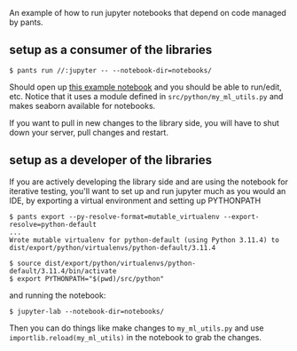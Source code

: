 An example of how to run jupyter notebooks that depend on code managed by pants.


## setup as a consumer of the libraries

```
$ pants run //:jupyter -- --notebook-dir=notebooks/
```

Should open up [this example notebook](notebooks/Example.ipynb) and you should be able to run/edit, etc. Notice that it uses a module defined in `src/python/my_ml_utils.py` and makes seaborn available for notebooks.

If you want to pull in new changes to the library side, you will have to shut down your server, pull changes and restart.

## setup as a developer of the libraries

If you are actively developing the library side and are using the notebook for iterative testing, you'll want to set up and run jupyter much as you would an IDE, by exporting a virtual environment and setting up PYTHONPATH
```
$ pants export --py-resolve-format=mutable_virtualenv --export-resolve=python-default
...
Wrote mutable virtualenv for python-default (using Python 3.11.4) to dist/export/python/virtualenvs/python-default/3.11.4

$ source dist/export/python/virtualenvs/python-default/3.11.4/bin/activate
$ export PYTHONPATH="$(pwd)/src/python"
```

and running the notebook:
```
$ jupyter-lab --notebook-dir=notebooks/
```
Then you can do things like make changes to `my_ml_utils.py` and use `importlib.reload(my_ml_utils)` in the notebook to grab the changes.